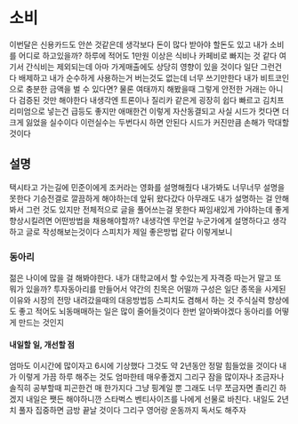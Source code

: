 # 소비 

이번달은 신용카드도 안쓴 것같은데 생각보다 돈이 많다 받아야 할돈도 있고 내가 소비를 어디로 하고있을까? 하루에 적어도 1만원 이상은 식비나 카페비로 빠지는 것 같다 여기서 간식비는 제외되는데 아마
가게매출에도 상당히 영향이 있을 것이다 일단 그런건 다 배제하고 내가 순수하게 사용하는거 버는것도 없는데 너무 쓰기만한다 내가 비트코인으로 충분한 금액을 벌 수 있다면? 물론 여태까지 해봤을때 그렇게
안전한 거래는 아니다 검증된 것만 해야한다 내생각엔 트론이나 질리카 같은게 굉장히 쉽다 빠르고 김치프리미엄으로 넣는건 급등도 좋지만 애매한건 이렇게 자산동결되고 사실 시드가 컷다면 더 크게 잃었을
실수이다 이런실수는 두번다시 하면 안된다 시드가 커진만큼 손해가 막대할 것이다

## 설명

택시타고 가는길에 민준이에게 조커라는 영화를 설명해줬다 내가봐도 너무너무 설명을 못한다 기승전결로 깔끔하게 해야하는데 앞뒤 왔다갔다 아무래도 내가 설명하는 걸 안해봐서 그런 것도 있지만 전체적으로
글을 풀어쓰는걸 못한다 짜임새있게 가야하는데 좋게 향상시킬려면 어떤방법을 채용해야할까? 내생각엔 무언갈 누군가에게 설명하다고 생각하고 글로 작성해보는것이다 스피치가 제일 좋은방법 같다 이렇게보니

### 동아리

젊은 나이에 많을 걸 해봐야한다. 내가 대학교에서 할 수있는게 자격증 따는거 말고 또 뭐가 있을까? 투자동아리를 만들어서 약간의 친목은 어떨까 구성은 일단 종목을 사게된 이유와 시장의 전망 내려갔을때의
대응방법등 스피치도 겸해서 하는 것 주식실력 향상에도 좋고 적어도 뇌동매매하는 일은 많이 줄어들것이다 한번 알아봐야겠다 동아리를 어떻게 만드는 것인지

#### 내일할 일, 개선할 점

엄마도 이시간에 많이자고 6시에 기상했다 그것도 약 2년동안 정말 힘들었을 것이다 내가 이렇게 가끔 하루 해주는 것도 엄마한테 매우좋겠지 그리구 잠을 많이자나 조금자나 솔직히 공부할때 피곤한건 매
한가지다 그냥 핑계일 뿐 그래도 너무 쪼금자면 졸리긴 하겠지 내일은 쨋든 해야하니깐 스타벅스 벤티사이즈를 나에게 선물로 바친다. 내일도 2년치 풀자 집중하면 금방 끝날 것이다 그리구 영어랑 운동까지
독서도 해주자 
